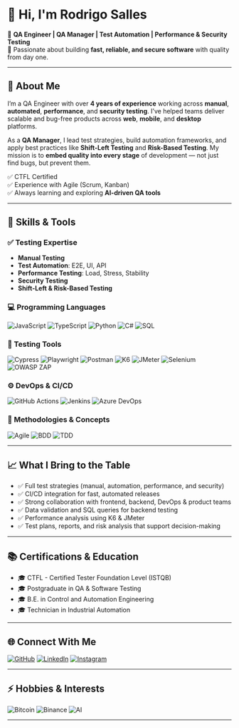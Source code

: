 # 👋 Hi, I'm Rodrigo Salles

🚀 **QA Engineer | QA Manager | Test Automation | Performance & Security Testing**  
🎯 Passionate about building **fast, reliable, and secure software** with quality from day one.

---

## 🧠 About Me

I’m a QA Engineer with over **4 years of experience** working across **manual**, **automated**, **performance**, and **security testing**. I’ve helped teams deliver scalable and bug-free products across **web**, **mobile**, and **desktop** platforms.

As a **QA Manager**, I lead test strategies, build automation frameworks, and apply best practices like **Shift-Left Testing** and **Risk-Based Testing**. My mission is to **embed quality into every stage** of development — not just find bugs, but prevent them.

✅ CTFL Certified  
✅ Experience with Agile (Scrum, Kanban)  
✅ Always learning and exploring **AI-driven QA tools**

---

## 🧰 Skills & Tools

### ✅ Testing Expertise
- **Manual Testing**
- **Test Automation**: E2E, UI, API
- **Performance Testing**: Load, Stress, Stability
- **Security Testing**
- **Shift-Left & Risk-Based Testing**

### 💻 Programming Languages
![JavaScript](https://img.shields.io/badge/javascript-%23323330.svg?style=for-the-badge&logo=javascript&logoColor=%23F7DF1E)
![TypeScript](https://img.shields.io/badge/TypeScript-007ACC?style=for-the-badge&logo=typescript&logoColor=white)
![Python](https://img.shields.io/badge/python-3670A0?style=for-the-badge&logo=python&logoColor=ffdd54)
![C#](https://img.shields.io/badge/C%23-68217A?style=for-the-badge&logo=csharp&logoColor=white)
![SQL](https://img.shields.io/badge/SQL-4479A1?style=for-the-badge&logo=postgresql&logoColor=white)

### 🧪 Testing Tools
![Cypress](https://img.shields.io/badge/-Cypress-17202C?style=for-the-badge&logo=cypress&logoColor=white)
![Playwright](https://img.shields.io/badge/Playwright-2A2A2A?style=for-the-badge&logo=playwright&logoColor=green)
![Postman](https://img.shields.io/badge/Postman-FF6C37?style=for-the-badge&logo=postman&logoColor=white)
![K6](https://img.shields.io/badge/K6-7D64FF?style=for-the-badge&logo=k6&logoColor=white)
![JMeter](https://img.shields.io/badge/JMeter-D22128?style=for-the-badge&logo=apachejmeter&logoColor=white)
![Selenium](https://img.shields.io/badge/Selenium-43B02A?style=for-the-badge&logo=selenium&logoColor=white)
![OWASP ZAP](https://img.shields.io/badge/OWASP%20ZAP-000000?style=for-the-badge&logo=owasp&logoColor=white)

### ⚙️ DevOps & CI/CD
![GitHub Actions](https://img.shields.io/badge/GitHub_Actions-2088FF?style=for-the-badge&logo=githubactions&logoColor=white)
![Jenkins](https://img.shields.io/badge/Jenkins-D24939?style=for-the-badge&logo=jenkins&logoColor=white)
![Azure DevOps](https://img.shields.io/badge/Azure%20DevOps-0078D7?style=for-the-badge&logo=azuredevops&logoColor=white)

### 🧠 Methodologies & Concepts
![Agile](https://img.shields.io/badge/Agile-02569B?style=for-the-badge&logo=scrumalliance&logoColor=white)
![BDD](https://img.shields.io/badge/BDD-5A67D8?style=for-the-badge)
![TDD](https://img.shields.io/badge/TDD-F78C6B?style=for-the-badge)

---

## 📈 What I Bring to the Table

- ✅ Full test strategies (manual, automation, performance, and security)
- ✅ CI/CD integration for fast, automated releases
- ✅ Strong collaboration with frontend, backend, DevOps & product teams
- ✅ Data validation and SQL queries for backend testing
- ✅ Performance analysis using K6 & JMeter
- ✅ Test plans, reports, and risk analysis that support decision-making

---

## 📚 Certifications & Education

- 🎓 CTFL - Certified Tester Foundation Level (ISTQB)
- 🎓 Postgraduate in QA & Software Testing
- 🎓 B.E. in Control and Automation Engineering
- 🎓 Technician in Industrial Automation

---

## 🌐 Connect With Me

[![GitHub](https://img.shields.io/badge/GitHub-000?style=flat-square&logo=github&logoColor=white)](https://github.com/rodrigosalles7)
[![LinkedIn](https://img.shields.io/badge/LinkedIn-0A66C2?style=flat-square&logo=linkedin&logoColor=white)](https://www.linkedin.com/in/salles-rodrigo)
[![Instagram](https://img.shields.io/badge/Instagram-E4405F?style=flat-square&logo=instagram&logoColor=white)](https://instagram.com/rodrigosalles7)

---

## ⚡ Hobbies & Interests

![Bitcoin](https://img.shields.io/badge/Bitcoin-F7931A?style=for-the-badge&logo=bitcoin&logoColor=white)
![Binance](https://img.shields.io/badge/Binance-FCD535?style=for-the-badge&logo=binance&logoColor=white)
![AI](https://img.shields.io/badge/Artificial%20Intelligence-000000?style=for-the-badge&logo=openai&logoColor=white)

---
